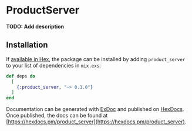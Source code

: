 # ProductServer

**TODO: Add description**

## Installation

If [available in Hex](https://hex.pm/docs/publish), the package can be installed
by adding `product_server` to your list of dependencies in `mix.exs`:

```elixir
def deps do
  [
    {:product_server, "~> 0.1.0"}
  ]
end
```

Documentation can be generated with [ExDoc](https://github.com/elixir-lang/ex_doc)
and published on [HexDocs](https://hexdocs.pm). Once published, the docs can
be found at [https://hexdocs.pm/product_server](https://hexdocs.pm/product_server).


